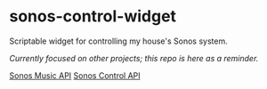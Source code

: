 # sonos-control-widget
Scriptable widget for controlling my house's Sonos system.

*Currently focused on other projects; this repo is here as a reminder.*

[Sonos Music API](https://developer.sonos.com/reference/sonos-music-api/)
[Sonos Control API](https://developer.sonos.com/reference/control-api/)
